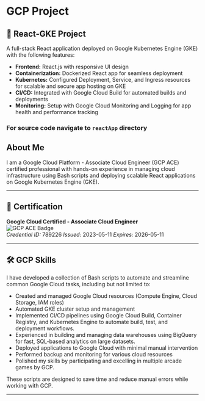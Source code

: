 # GCP Project

## 🚀 React-GKE Project

A full-stack React application deployed on Google Kubernetes Engine (GKE) with the following features:

- **Frontend:** React.js with responsive UI design
- **Containerization:** Dockerized React app for seamless deployment
- **Kubernetes:** Configured Deployment, Service, and Ingress resources for scalable and secure app hosting on GKE
- **CI/CD:** Integrated with Google Cloud Build for automated builds and deployments
- **Monitoring:** Setup with Google Cloud Monitoring and Logging for app health and performance tracking

### For source code navigate to `reactApp` directory

## About Me
I am a Google Cloud Platform - Associate Cloud Engineer (GCP ACE) certified professional with hands-on experience in managing cloud infrastructure using Bash scripts and deploying scalable React applications on Google Kubernetes Engine (GKE).

---

## 📜 Certification

**Google Cloud Certified - Associate Cloud Engineer**  
![GCP ACE Badge](https://google.accredible.com/1b58e7a9-946b-4f84-8862-072f81da98fd)  
*Credential ID:* 789226
*Issued:* 2023-05-11
*Expires:* 2026-05-11

---

## 🛠️ GCP Skills

I have developed a collection of Bash scripts to automate and streamline common Google Cloud tasks, including but not limited to:

- Created and managed Google Cloud resources (Compute Engine, Cloud Storage, IAM roles)
- Automated GKE cluster setup and management
- Implemented CI/CD pipelines using Google Cloud Build, Container Registry, and Kubernetes Engine to automate build, test, and deployment workflows.
- Experienced in building and managing data warehouses using BigQuery for fast, SQL-based analytics on large datasets.
- Deployed applications to Google Cloud with minimal manual intervention
- Performed backup and monitoring for various cloud resources
- Polished my skills by participating and excelling in multiple arcade games by GCP.

These scripts are designed to save time and reduce manual errors while working with GCP.

---
